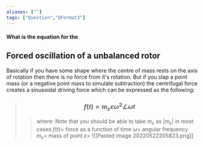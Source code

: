 ```yaml
---
aliases: [""]
tags: ["Question","QFormat3"]
---
```


#### What is the equation for the
## Forced oscillation of a unbalanced rotor
Basically if you have some shape where the centre of mass rests on the axis of rotation then there is no force from it's rotation. But if you slap a point mass (or a negative point mass to simulate subtraction) the centrifugal force creates a sinusoidal driving force which can be expressed as the following:

> ### $$ f(t) = m_{\varepsilon} \varepsilon \omega^{2} \angle \omega t $$ 
>> where:
>> Note that you should be able to take $m_\varepsilon$ as $|m_\varepsilon|$ in most cases
>> $f(t)=$ force as a function of time 
>> $\omega=$ angular frequency
>> $m_\varepsilon=$ mass of point
>> $\varepsilon=$ 
>> ![[Pasted image 20220522205823.png]]
